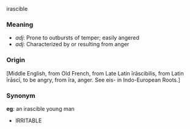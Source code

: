 irascible
### Meaning
+ _adj_: Prone to outbursts of temper; easily angered
+ _adj_: Characterized by or resulting from anger

### Origin

[Middle English, from Old French, from Late Latin īrāscibilis, from Latin īrāscī, to be angry, from īra, anger. See eis- in Indo-European Roots.]

### Synonym

__eg__: an irascible young man

+ IRRITABLE


